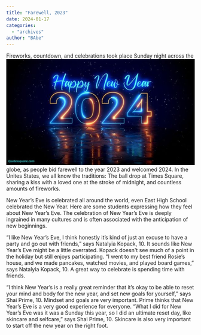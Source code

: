 ```yaml
---
title: "Farewell, 2023"
date: 2024-01-17
categories: 
  - "archives"
author: "BAbe"
---
```


Fireworks, countdown, and celebrations took place Sunday night across the ![](images/new-year-2024-600x337.jpg) globe, as people bid farewell to the year 2023 and welcomed 2024. In the Unites States, we all know the traditions: The ball drop at Times Square, sharing a kiss with a loved one at the stroke of midnight, and countless amounts of fireworks. 

New Year’s Eve is celebrated all around the world, even East High School celebrated the New Year. Here are some students expressing how they feel about New Year’s Eve. The celebration of New Year’s Eve is deeply ingrained in many cultures and is often associated with the anticipation of new beginnings.  

“I like New Year’s Eve, I think honestly it’s kind of just an excuse to have a party and go out with friends,” says Natalyia Kopack, 10. It sounds like New Year’s Eve might be a little overrated. Kopack doesn't see much of a point in the holiday but still enjoys participating. “I went to my best friend Rosie’s house, and we made pancakes, watched movies, and played board games,” says Natalyia Kopack, 10. A great way to celebrate is spending time with friends. 

“I think New Year’s is a really great reminder that it’s okay to be able to reset your mind and body for the new year, and set new goals for yourself,” says Shai Prime, 10. Mindset and goals are very important. Prime thinks that New Year’s Eve is a very good experience for everyone. “What I did for New Year’s Eve was it was a Sunday this year, so I did an ultimate reset day, like skincare and selfcare,” says Shai Prime, 10. Skincare is also very important to start off the new year on the right foot.

